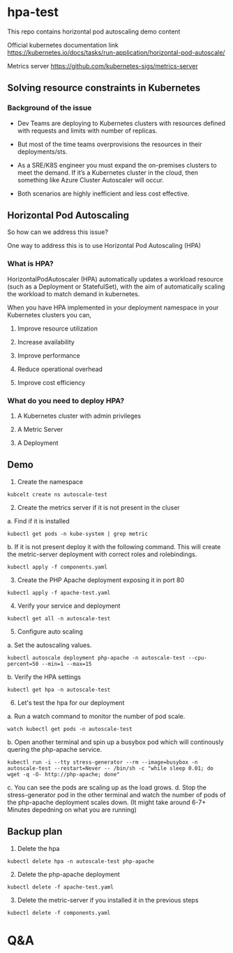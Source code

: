 # hpa-test
This repo contains horizontal pod autoscaling demo content

Official kubernetes documentation link  https://kubernetes.io/docs/tasks/run-application/horizontal-pod-autoscale/

Metrics server https://github.com/kubernetes-sigs/metrics-server 

## Solving resource constraints in Kubernetes

### Background of the issue

* Dev Teams are deploying to Kubernetes clusters with resources defined with requests and
limits with number of replicas.

* But most of the time teams overprovisions the resources in their deployments/sts.

* As a SRE/K8S engineer you must expand the on-premises clusters to meet the demand. If it’s a Kubernetes cluster in the cloud, then something like Azure Cluster Autoscaler will occur.

* Both scenarios are highly inefficient and less cost effective.

## Horizontal Pod Autoscaling

So how can we address this issue?

One way to address this is to use Horizontal Pod Autoscaling (HPA)

### What is HPA?

HorizontalPodAutoscaler (HPA) automatically updates a workload resource (such as a Deployment or StatefulSet), with the aim of automatically scaling the workload to match demand in kubernetes. 

When you have HPA implemented in your deployment namespace in your Kubernetes clusters you can,

1. Improve resource utilization

2. Increase availability

3. Improve performance

4. Reduce operational overhead

5. Improve cost efficiency

### What do you need to deploy HPA?

1. A Kubernetes cluster with admin privileges

2. A Metric Server

3. A Deployment

## Demo 

1. Create the namespace 

```
kubcelt create ns autoscale-test
```

2. Create the metrics server if it is not present in the cluser 

a. Find if it is installed 

```
kubectl get pods -n kube-system | grep metric
```
  
b. If it is not present deploy it with the following command. This will create the metric-server deployment with correct roles and rolebindings.

```
kubectl apply -f components.yaml
```

3. Create the PHP Apache deployment exposing it in port 80

```
kubectl apply -f apache-test.yaml
```

4. Verify your service and deployment 

```
kubectl get all -n autoscale-test
```

5. Configure auto scaling 

a. Set the autoscaling values. 

```
kubectl autoscale deployment php-apache -n autoscale-test --cpu-percent=50 --min=1 --max=15
```

b. Verify the HPA settings 

```
kubectl get hpa -n autoscale-test
```

6. Let's test the hpa for our deployment 

a. Run a watch command to monitor the number of pod scale.

```
watch kubectl get pods -n autoscale-test
```

b. Open another terminal and spin up a busybox pod which will continously quering the php-apache service.

```
kubectl run -i --tty stress-generator --rm --image=busybox -n autoscale-test --restart=Never -- /bin/sh -c "while sleep 0.01; do wget -q -O- http://php-apache; done"
```

c. You can see the pods are scaling up as the load grows. 
d. Stop the stress-generator pod in the other terminal and watch the number of pods of the php-apache deployment scales down. (It might take around 6-7+ Minutes depedning on what you are running) 

## Backup plan
1. Delete the hpa 

```
kubectl delete hpa -n autoscale-test php-apache
```

2. Delete the php-apache deployment 

```
kubectl delete -f apache-test.yaml
```

3. Delete the metric-server if you installed it in the previous steps 

```
kubectl delete -f components.yaml
```


# Q&A
